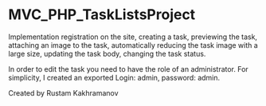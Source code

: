 # MVC_PHP_TaskListsProject
Implementation registration on the site, creating a task, previewing the task, 
attaching an image to the task, automatically reducing the task image with a large size, 
updating the task body, changing the task status.


In order to edit the task you need to have the role of an administrator. 
For simplicity, I created an exported Login: admin, password: admin.

Created by Rustam Kakhramanov
